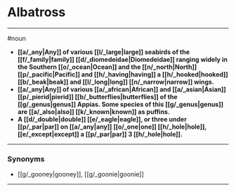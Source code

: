 # Albatross
---
#noun
- **[[a/_any|Any]] of various [[l/_large|large]] seabirds of the [[f/_family|family]] [[d/_diomedeidae|Diomedeidae]] ranging widely in the Southern [[o/_ocean|Ocean]] and the [[n/_north|North]] [[p/_pacific|Pacific]] and [[h/_having|having]] a [[h/_hooked|hooked]] [[b/_beak|beak]] and [[l/_long|long]] [[n/_narrow|narrow]] wings.**
- **[[a/_any|Any]] of various [[a/_african|African]] and [[a/_asian|Asian]] [[p/_pierid|pierid]] [[b/_butterflies|butterflies]] of the [[g/_genus|genus]] Appias. Some species of this [[g/_genus|genus]] are [[a/_also|also]] [[k/_known|known]] as puffins.**
- **A [[d/_double|double]] [[e/_eagle|eagle]], or three under [[p/_par|par]] on [[a/_any|any]] [[o/_one|one]] [[h/_hole|hole]], [[e/_except|except]] a [[p/_par|par]] 3 [[h/_hole|hole]].**
---
### Synonyms
- [[g/_gooney|gooney]], [[g/_goonie|goonie]]
---
